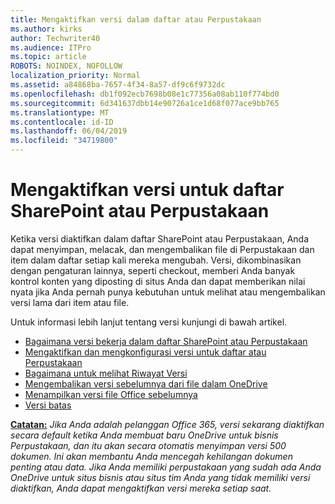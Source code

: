 ```yaml
---
title: Mengaktifkan versi dalam daftar atau Perpustakaan
ms.author: kirks
author: Techwriter40
ms.audience: ITPro
ms.topic: article
ROBOTS: NOINDEX, NOFOLLOW
localization_priority: Normal
ms.assetid: a84868ba-7657-4f34-8a57-df9c6f9732dc
ms.openlocfilehash: db1f092ecb7698b08e1c77356a08ab110f774bd0
ms.sourcegitcommit: 6d341637dbb14e90726a1ce1d68f077ace9bb765
ms.translationtype: MT
ms.contentlocale: id-ID
ms.lasthandoff: 06/04/2019
ms.locfileid: "34719800"
---
```

# <a name="enable-versioning-for-a-sharepoint-list-or-library"></a>Mengaktifkan versi untuk daftar SharePoint atau Perpustakaan


<p><span style="mso-bidi-font-family: Calibri; mso-bidi-theme-font: minor-latin;">Ketika versi diaktifkan dalam daftar SharePoint atau Perpustakaan, Anda dapat menyimpan, melacak, dan mengembalikan file di Perpustakaan dan item dalam daftar setiap kali mereka mengubah. Versi, dikombinasikan dengan pengaturan lainnya, seperti checkout, memberi Anda banyak kontrol konten yang diposting di situs Anda dan dapat memberikan nilai nyata jika Anda pernah punya kebutuhan untuk melihat atau mengembalikan versi lama dari item atau file.</span></p> <p><span style="mso-bidi-font-family: Calibri; mso-bidi-theme-font: minor-latin;">Untuk informasi lebih lanjut tentang versi kunjungi di bawah artikel.</span></p> <ul> <li><span style="mso-bidi-font-family: Calibri; mso-bidi-theme-font: minor-latin;"><a href="https://support.office.com/en-us/article/how-does-versioning-work-in-a-sharepoint-list-or-library-0f6cd105-974f-44a4-aadb-43ac5bdfd247">Bagaimana versi bekerja dalam daftar SharePoint atau Perpustakaan</a></span></li> <li><span style="mso-bidi-font-family: Calibri; mso-bidi-theme-font: minor-latin;"><a href="https://support.office.com/en-us/article/enable-and-configure-versioning-for-a-list-or-library-1555d642-23ee-446a-990a-bcab618c7a37?ocmsassetID=HA102772148&amp;CTT=3&amp;CorrelationId=52441bb1-a619-4375-89d5-19d28769890f&amp;ui=en-US&amp;rs=en-US&amp;ad=US">Mengaktifkan dan mengkonfigurasi versi untuk daftar atau Perpustakaan</a></span></li> <li><span style="mso-bidi-font-family: Calibri; mso-bidi-theme-font: minor-latin;"><a href="https://support.office.com/en-us/article/View-the-version-history-of-an-item-or-file-in-a-list-or-library-53262060-5092-424D-A50B-C798B0EC32B1">Bagaimana untuk melihat Riwayat Versi</a></span></li> <li><span style="mso-bidi-font-family: Calibri; mso-bidi-theme-font: minor-latin;"><a href="https://support.office.com/en-us/article/restore-a-previous-version-of-a-file-in-onedrive-159cad6d-d76e-4981-88ef-de6e96c93893?ui=en-US&amp;rs=en-US&amp;ad=US">Mengembalikan versi sebelumnya dari file dalam OneDrive</a></span></li> <li><span style="mso-bidi-font-family: Calibri; mso-bidi-theme-font: minor-latin;"><a href="https://support.office.com/en-us/article/view-previous-versions-of-office-files-5c1e076f-a9c9-41b8-8ace-f77b9642e2c2">Menampilkan versi file Office sebelumnya</a></span></li> <li><span style="mso-bidi-font-family: Calibri; mso-bidi-theme-font: minor-latin;"><a href="https://docs.microsoft.com/en-us/office365/servicedescriptions/sharepoint-online-service-description/sharepoint-online-limits">Versi batas</a>&nbsp;</span></li> </ul> <p><strong style="mso-bidi-font-weight: normal;"><u><span style="mso-bidi-font-family: Calibri; mso-bidi-theme-font: minor-latin;">Catatan:</span></u></strong> <span style="mso-bidi-font-family: Calibri; mso-bidi-theme-font: minor-latin;"> <em style="mso-bidi-font-style: normal;">Jika Anda adalah pelanggan Office 365, versi sekarang diaktifkan secara default ketika Anda membuat baru OneDrive untuk bisnis Perpustakaan, dan itu akan secara otomatis menyimpan versi 500 dokumen. Ini akan membantu Anda mencegah kehilangan dokumen penting atau data. Jika Anda memiliki perpustakaan yang sudah ada Anda OneDrive untuk situs bisnis atau situs tim Anda yang tidak memiliki versi diaktifkan, Anda dapat mengaktifkan versi mereka setiap saat.</em> </span></p>


